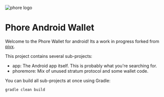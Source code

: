 ![phore logo](https://phore.io/wp-content/uploads/2018/01/phore-logo-new-transparant-black-website.png)

# Phore Android Wallet

Welcome to the Phore Wallet for android! Its a work in progress forked from [pivx](pivx-android).

This project contains several sub-projects:

- app: The Android app itself. This is probably what you're searching for.
- phoremore: Mix of unused stratum protocol and some wallet code.

You can build all sub-projects at once using Gradle:

    gradle clean build

[phore-android]: git@github.com:teneighty/phore-android.git
